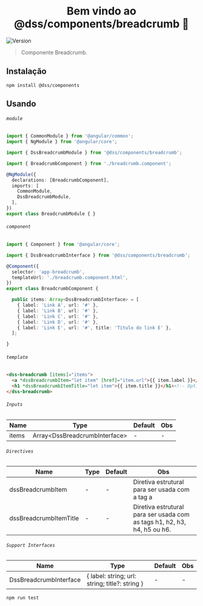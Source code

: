 <h1 align="center">Bem vindo ao @dss/components/breadcrumb 👋</h1>
<p>
  <img alt="Version" src="https://img.shields.io/badge/adicionado%20na%20versão-1.14.0-blue.svg?cacheSeconds=2592000" />
</p>

> Componente Breadcrumb.

## Instalação

```shell
npm install @dss/components
```

## Usando

###### `module`

```ts
import { CommonModule } from '@angular/common';
import { NgModule } from '@angular/core';

import { DssBreadcrumbModule } from '@dss/components/breadcrumb';

import { BreadcrumbComponent } from './breadcrumb.component';

@NgModule({
  declarations: [BreadcrumbComponent],
  imports: [
    CommonModule,
    DssBreadcrumbModule,
  ],
})
export class BreadcrumbModule { }
```

###### `component`

```ts
import { Component } from '@angular/core';

import { DssBreadcrumbInterface } from '@dss/components/breadcrumb';

@Component({
  selector: 'app-breadcrumb',
  templateUrl: './breadcrumb.component.html',
})
export class BreadcrumbComponent {

  public items: Array<DssBreadcrumbInterface> = [
    { label: 'Link A', url: '#' },
    { label: 'Link B', url: '#' },
    { label: 'Link C', url: '#' },
    { label: 'Link D', url: '#' },
    { label: 'Link E', url: '#', title: 'Título do link E' },
  ];

}
```

###### `template`

```html
<dss-breadcrumb [items]="items">
  <a *dssBreadcrumbItem="let item" [href]="item.url">{{ item.label }}</a>
  <h1 *dssBreadcrumbItemTitle="let item">{{ item.title }}</h1><!-- Optional -->
</dss-breadcrumb>
```

###### `Inputs`
Name  | Type                                | Default | Obs |
----- | ----------------------------------- | ------- | --- |
items | Array&lt;DssBreadcrumbInterface&gt; | -       | -   |

###### `Directives`
Name                   | Type | Default  | Obs                                                                      |
---------------------- | ---- | -------- | ------------------------------------------------------------------------ |
dssBreadcrumbItem      | -    | -        | Diretiva estrutural para ser usada com a tag a                           |
dssBreadcrumbItemTitle | -    | -        | Diretiva estrutural para ser usada com as tags h1, h2, h3, h4, h5 ou h6. |

###### `Support Interfaces`
Name                   | Type                                           | Default  | Obs |
---------------------- | ---------------------------------------------- | -------- | --- |
DssBreadcrumbInterface | { label: string; url: string; title?: string } | -        | -   |

```shell
npm run test
```
